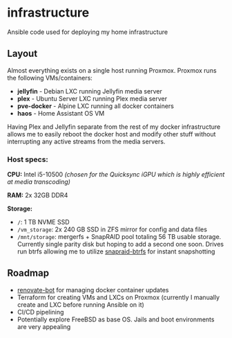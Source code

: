 # infrastructure

Ansible code used for deploying my home infrastructure


## Layout

Almost everything exists on a single host running Proxmox. Proxmox runs the following VMs/containers:

* **jellyfin** - Debian LXC running Jellyfin media server
* **plex** - Ubuntu Server LXC running Plex media server
* **pve-docker** - Alpine LXC running all docker containers
* **haos** - Home Assistant OS VM

Having Plex and Jellyfin separate from the rest of my docker infrastructure allows me to easily reboot the docker host and modify other stuff without interrupting any active streams from the media servers.

### Host specs:

**CPU:** Intel i5-10500 *(chosen for the Quicksync iGPU which is highly efficient at media transcoding)*

**RAM:** 2x 32GB DDR4

**Storage:**
* `/`: 1 TB NVME SSD
* `/vm_storage`: 2x 240 GB SSD in ZFS mirror for config and data files
* `/mnt/storage`: mergerfs + SnapRAID pool totaling 56 TB usable storage. Currently single parity disk but hoping to add a second one soon. Drives run btrfs allowing me to utilize [snapraid-btrfs](https://wiki.selfhosted.show/tools/snapraid-btrfs/) for instant snapshotting

## Roadmap

* [renovate-bot](https://docs.renovatebot.com/) for managing docker container updates
* Terraform for creating VMs and LXCs on Proxmox (currently I manually create and LXC before running Ansible on it)
* CI/CD pipelining
* Potentially explore FreeBSD as base OS. Jails and boot environments are very appealing

